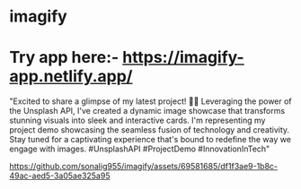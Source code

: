 # imagify
# Try app here:- https://imagify-app.netlify.app/ 

"Excited to share a glimpse of my latest project! 🚀📸 Leveraging the power of the Unsplash API, I've created a dynamic image showcase that transforms stunning visuals into sleek and interactive cards. I'm representing my project demo showcasing the seamless fusion of technology and creativity. Stay tuned for a captivating experience that's bound to redefine the way we engage with images. #UnsplashAPI #ProjectDemo #InnovationInTech"






https://github.com/sonalig955/imagify/assets/69581685/df1f3ae9-1b8c-49ac-aed5-3a05ae325a95


